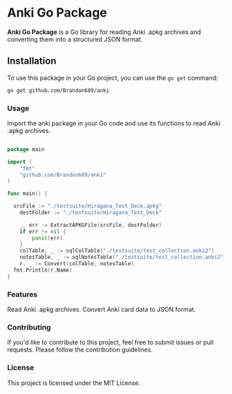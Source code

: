 # Anki Go Package

**Anki Go Package** is a Go library for reading Anki .apkg archives and converting them into a structured JSON format.

## Installation

To use this package in your Go project, you can use the `go get` command:

```bash
go get github.com/Brandon689/anki
```

### Usage

Import the anki package in your Go code and use its functions to read Anki .apkg archives.

```go

package main

import (
	"fmt"
	"github.com/Brandon689/anki"
)

func main() {

  srcFile := "./testsuite/Hiragana_Test_Deck.apkg"
	destFolder := "./testsuite/Hiragana_Test_Deck"

	_, err := ExtractAPKGFile(srcFile, destFolder)
	if err != nil {
		panic(err)
	}
	colTable, _ := sqlColTable("./testsuite/test_collection.anki2")
	notesTable, _ := sqlNotesTable("./testsuite/test_collection.anki2")
	r, _ := Convert(colTable, notesTable)
  fmt.Println(r.Name)
}
```
### Features

Read Anki .apkg archives.
Convert Anki card data to JSON format.

### Contributing

If you'd like to contribute to this project, feel free to submit issues or pull requests. Please follow the contribution guidelines.

### License

This project is licensed under the MIT License.
